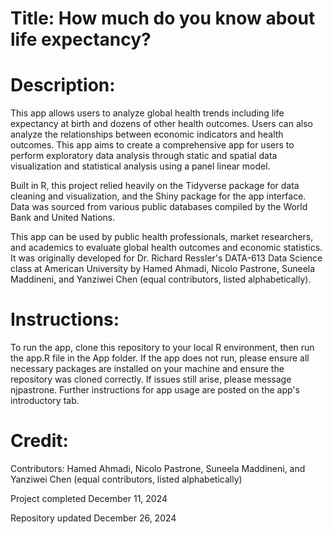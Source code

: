 # Title: How much do you know about life expectancy?

# Description:
This app allows users to analyze global health trends including life expectancy at birth and dozens of other health outcomes. Users can also analyze the relationships between economic indicators and health outcomes. This app aims to create a comprehensive app for users to perform exploratory data analysis through static and spatial data visualization and statistical analysis using a panel linear model.

Built in R, this project relied heavily on the Tidyverse package for data cleaning and visualization, and the Shiny package for the app interface. Data was sourced from various public databases compiled by the World Bank and United Nations.

This app can be used by public health professionals, market researchers, and academics to evaluate global health outcomes and economic statistics. It was originally developed for Dr. Richard Ressler's DATA-613 Data Science class at American University by Hamed Ahmadi, Nicolo Pastrone, Suneela Maddineni, and Yanziwei Chen (equal contributors, listed alphabetically).

# Instructions:
To run the app, clone this repository to your local R environment, then run the app.R file in the App folder. If the app does not run, please ensure all necessary packages are installed on your machine and ensure the repository was cloned correctly. If issues still arise, please message njpastrone. Further instructions for app usage are posted on the app's introductory tab. 

# Credit:
Contributors: Hamed Ahmadi, Nicolo Pastrone, Suneela Maddineni, and Yanziwei Chen (equal contributors, listed alphabetically)

Project completed December 11, 2024

Repository updated December 26, 2024
